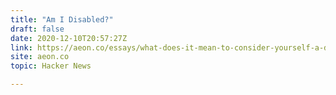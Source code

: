 ```yaml
---
title: "Am I Disabled?"
draft: false
date: 2020-12-10T20:57:27Z
link: https://aeon.co/essays/what-does-it-mean-to-consider-yourself-a-disabled-person?utm_medium=RSS&utm_source=hune
site: aeon.co
topic: Hacker News  

---
```

